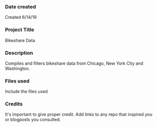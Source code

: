 ### Date created
Created 6/14/19

### Project Title
Bikeshare Data

### Description
Compiles and filters bikeshare data from Chicago, New York City and Washington.

### Files used
Include the files used

### Credits
It's important to give proper credit. Add links to any repo that inspired you or blogposts you consulted.

